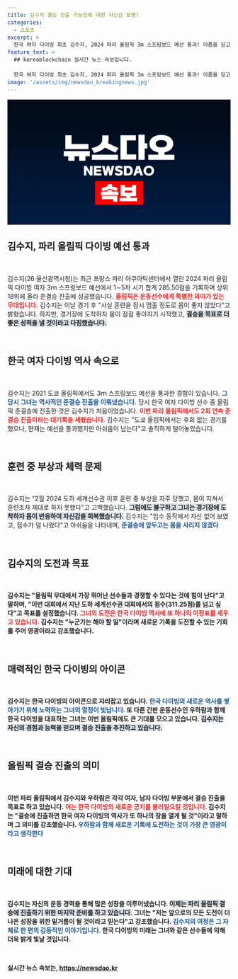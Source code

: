 ```yaml
---
title: 김수지 결승 진출 가능성에 대한 자신감 표명!
categories:
  - 스포츠
excerpt: >
  한국 여자 다이빙 최초 김수지, 2024 파리 올림픽 3m 스프링보드 예선 통과! 아픔을 딛고 다시 찾아온 무대에서 결승 진출을 향한 열망을 불태웁니다. 그녀의 도전과 기적의 순간을 함께 응원해 주세요!
feature_text: >
  ## koreablockchain 실시간 뉴스 속보입니다.

  한국 여자 다이빙 최초 김수지, 2024 파리 올림픽 3m 스프링보드 예선 통과! 아픔을 딛고 다시 찾아온 무대에서 결승 진출을 향한 열망을 불태웁니다. 그녀의 도전과 기적의 순간을 함께 응원해 주세요!
image: '/assets/img/newsdao_breakingnews.jpg'
---
```


<p><img src="/assets/img/newsdao_breakingnews.jpg" alt="koreablockchain 속보" /></p>

<h2 data-ke-size="size26">김수지, 파리 올림픽 다이빙 예선 통과</h2>

<p data-ke-size="size16">&nbsp;</p>

<p data-ke-size="size16">김수지(26·울산광역시청)는 최근 프랑스 파리 아쿠아틱센터에서 열린 2024 파리 올림픽 다이빙 여자 3ｍ 스프링보드 예선에서 1∼5차 시기 합계 285.50점을 기록하며 상위 18위에 올라 준결승 진출에 성공했습니다. <b><span style="color: #ee2323;">올림픽은 운동선수에게 특별한 의미가 있는 무대입니다.</span></b> 김수지는 이날 경기 후 "사실 훈련을 잠시 멈출 정도로 몸이 좋지 않았다"고 밝혔습니다. 하지만, 경기장에 도착하자 몸이 점점 좋아지기 시작했고, <b><span style="background-color: #21538527;">결승을 목표로 더 좋은 성적을 낼 것이라고 다짐했습니다.</span></b></p>

<p data-ke-size="size16">&nbsp;</p>

<h2 data-ke-size="size26">한국 여자 다이빙 역사 속으로</h2>

<p data-ke-size="size16">&nbsp;</p>

<p data-ke-size="size16">김수지는 2021 도쿄 올림픽에서도 3ｍ 스프링보드 예선을 통과한 경험이 있습니다. <b><span style="color: #1a5490;">그 당시 그녀는 역사적인 준결승 진출을 이뤄냈습니다.</span></b> 당시 한국 여자 다이빙 선수 중 올림픽 준결승에 진출한 것은 김수지가 처음이었습니다. <b><span style="color: #ee2323;">이번 파리 올림픽에서도 2회 연속 준결승 진출이라는 대기록을 세웠습니다.</span></b> 김수지는 "도쿄 올림픽에서는 후회 없는 경기를 했으나, 현재는 예선을 통과했지만 아쉬움이 남는다"고 솔직하게 털어놓았습니다.</p>

<p data-ke-size="size16">&nbsp;</p>

<h2 data-ke-size="size26">훈련 중 부상과 체력 문제</h2>

<p data-ke-size="size16">&nbsp;</p>

<p data-ke-size="size16">김수지는 "2월 2024 도하 세계선수권 이후 훈련 중 부상을 자주 당했고, 몸이 지쳐서 훈련조차 제대로 하지 못했다"고 고백했습니다. <b><span style="background-color: #21538527;">그럼에도 불구하고 그녀는 경기장에 도착하자 몸이 반응하여 자신감을 회복했습니다.</span></b> 김수지는 "입수 동작에서 자신 없어 보였고, 점수가 덜 나왔다"고 아쉬움을 나타내며, <b><span style="color: #1a5490;">준결승에 앞두고는 몸을 사리지 않겠다</span></b고 다짐했습니다.</p>

<p data-ke-size="size16">&nbsp;</p>

<h2 data-ke-size="size26">김수지의 도전과 목표</h2>

<p data-ke-size="size16">&nbsp;</p>

<p data-ke-size="size16">김수지는 "올림픽 무대에서 가장 뛰어난 선수들과 경쟁할 수 있다는 것에 힘이 난다"고 말하며, "이번 대회에서 지난 도하 세계선수권 대회에서의 점수(311.25점)를 넘고 싶다"고 목표를 설정했습니다. <b><span style="color: #ee2323;">그녀의 도전은 한국 다이빙 역사에 또 하나의 이정표를 세우고 있습니다.</span></b> 김수지는 "누군가는 해야 할 일"이라며 새로운 기록을 도전할 수 있는 기회를 주어 영광이라고 강조했습니다.</p>

<p data-ke-size="size16">&nbsp;</p>

<h2 data-ke-size="size26">매력적인 한국 다이빙의 아이콘</h2>

<p data-ke-size="size16">&nbsp;</p>

<p data-ke-size="size16">김수지는 한국 다이빙의 아이콘으로 자리잡고 있습니다. <b><span style="color: #1a5490;">한국 다이빙의 새로운 역사를 쌓아가기 위해 노력하는 그녀의 열정이 빛납니다.</span></b> 또 다른 간판 운동선수인 우하람과 함께 한국 다이빙을 대표하는 그녀는 이번 올림픽에도 큰 기대를 모으고 있습니다. <b><span style="background-color: #21538527;">김수지는 자신의 경험과 능력을 믿으며 결승 진출을 추진하고 있습니다.</span></b></p>

<p data-ke-size="size16">&nbsp;</p>

<h2 data-ke-size="size26">올림픽 결승 진출의 의미</h2>

<p data-ke-size="size16">&nbsp;</p>

<p data-ke-size="size16">이번 파리 올림픽에서 김수지와 우하람은 각각 여자, 남자 다이빙 부문에서 결승 진출을 목표로 하고 있습니다. <b><span style="color: #ee2323;">이는 한국 다이빙의 새로운 긍지를 불러일으킬 것입니다.</span></b> 김수지는 "결승에 진출하면 한국 여자 다이빙의 역사가 또 하나의 장을 열게 될 것"이라고 말하며 그 의미를 강조했습니다. <b><span style="color: #1a5490;">우하람과 함께 새로운 기록에 도전하는 것이 가장 큰 영광이라고 생각한다</span></b고 덧붙였습니다.</p>

<p data-ke-size="size16">&nbsp;</p>

<h2 data-ke-size="size26">미래에 대한 기대</h2>

<p data-ke-size="size16">&nbsp;</p>

<p data-ke-size="size16">김수지는 자신의 운동 경력을 통해 많은 성장을 이루어냈습니다. <b><span style="background-color: #21538527;">이제는 파리 올림픽 결승에 진출하기 위한 마지막 준비를 하고 있습니다.</span></b> 그녀는 "저는 앞으로의 모든 도전이 더 나은 성장을 위한 밑거름이 될 것이라고 믿는다"고 강조했습니다. <b><span style="color: #1a5490;">김수지의 여정은 그 자체로 한 편의 감동적인 이야기입니다.</span></b> 한국 다이빙의 미래는 그녀와 같은 선수들에 의해 더욱 밝게 빛날 것입니다.</p>

<p data-ke-size="size16">&nbsp;</p>
실시간 뉴스 속보는, <a href="https://newsdao.kr" rel="dofollow">https://newsdao.kr</a>


